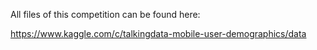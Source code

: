 All files of this competition can be found here:

https://www.kaggle.com/c/talkingdata-mobile-user-demographics/data
